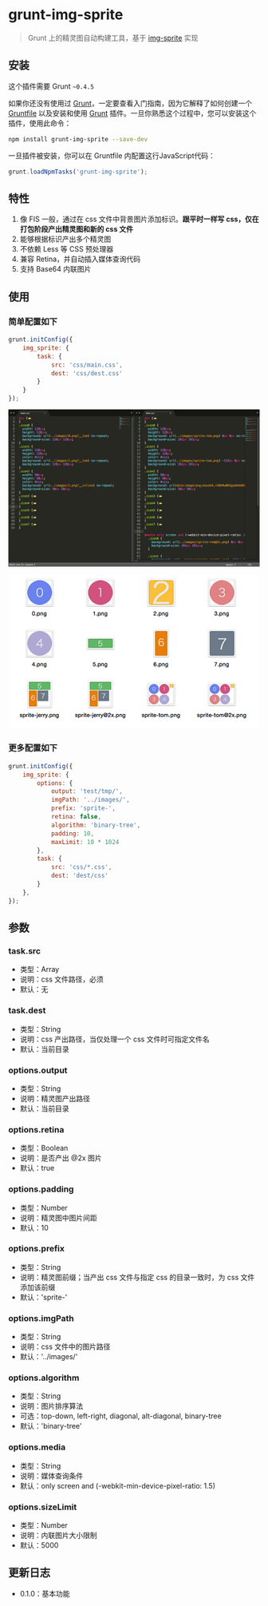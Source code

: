 # grunt-img-sprite

> Grunt 上的精灵图自动构建工具，基于 [img-sprite](https://github.com/cupools/img-sprite) 实现

## 安装
这个插件需要 Grunt `~0.4.5`

如果你还没有使用过 [Grunt](http://gruntjs.com/)，一定要查看入门指南，因为它解释了如何创建一个 [Gruntfile](http://gruntjs.com/sample-gruntfile) 以及安装和使用 [Grunt](http://gruntjs.com/) 插件。一旦你熟悉这个过程中，您可以安装这个插件，使用此命令：

``` bash
npm install grunt-img-sprite --save-dev
```

一旦插件被安装，你可以在 Gruntfile 内配置这行JavaScript代码：

``` javascript
grunt.loadNpmTasks('grunt-img-sprite');
```

## 特性
1. 像 FIS 一般，通过在 css 文件中背景图片添加标识。**跟平时一样写 css，仅在打包阶段产出精灵图和新的 css 文件**
1. 能够根据标识产出多个精灵图
1. 不依赖 Less 等 CSS 预处理器
1. 兼容 Retina，并自动插入媒体查询代码
1. 支持 Base64 内联图片

## 使用
### 简单配置如下

``` javascript
grunt.initConfig({
  	img_sprite: {
  		task: {
  			src: 'css/main.css',
			dest: 'css/dest.css'	
  		}
	}
});
```

![css 文件](https://github.com/cupools/grunt-img-sprite/blob/master/docs/00.png)

![精灵图](https://github.com/cupools/grunt-img-sprite/blob/master/docs/01.png)


### 更多配置如下
```javascript
grunt.initConfig({
    img_sprite: {
        options: {
            output: 'test/tmp/',
            imgPath: '../images/',
            prefix: 'sprite-',
            retina: false,
            algorithm: 'binary-tree',
            padding: 10,
            maxLimit: 10 * 1024
        },
        task: {
            src: 'css/*.css',
            dest: 'dest/css'
        }
    },
});
```

## 参数
### task.src
- 类型：Array
- 说明：css 文件路径，必须
- 默认：无

### task.dest
- 类型：String
- 说明：css 产出路径，当仅处理一个 css 文件时可指定文件名
- 默认：当前目录

### options.output
- 类型：String
- 说明：精灵图产出路径
- 默认：当前目录

### options.retina
- 类型：Boolean
- 说明：是否产出 @2x 图片
- 默认：true

### options.padding
- 类型：Number
- 说明：精灵图中图片间距
- 默认：10

### options.prefix
- 类型：String
- 说明：精灵图前缀；当产出 css 文件与指定 css 的目录一致时，为 css 文件添加该前缀
- 默认：'sprite-'

### options.imgPath
- 类型：String
- 说明：css 文件中的图片路径
- 默认：'../images/'

### options.algorithm
- 类型：String
- 说明：图片排序算法
- 可选：top-down, left-right, diagonal, alt-diagonal, binary-tree
- 默认：'binary-tree'

### options.media
- 类型：String
- 说明：媒体查询条件
- 默认：only screen and (-webkit-min-device-pixel-ratio: 1.5)

### options.sizeLimit
- 类型：Number
- 说明：内联图片大小限制
- 默认：5000

## 更新日志
- 0.1.0：基本功能
